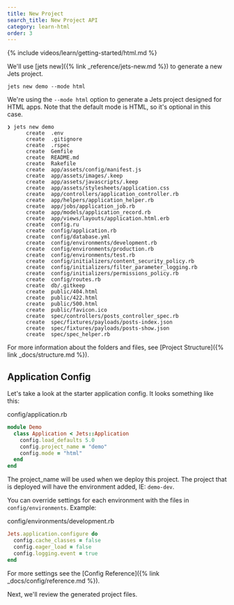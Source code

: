 ```yaml
---
title: New Project
search_title: New Project API
category: learn-html
order: 3
---
```


{% include videos/learn/getting-started/html.md %}

We'll use [jets new]({% link _reference/jets-new.md %}) to generate a new Jets project.

    jets new demo --mode html

We're using the `--mode html` option to generate a Jets project designed for HTML apps. Note that the default mode is HTML, so it's optional in this case.

    ❯ jets new demo
          create  .env
          create  .gitignore
          create  .rspec
          create  Gemfile
          create  README.md
          create  Rakefile
          create  app/assets/config/manifest.js
          create  app/assets/images/.keep
          create  app/assets/javascripts/.keep
          create  app/assets/stylesheets/application.css
          create  app/controllers/application_controller.rb
          create  app/helpers/application_helper.rb
          create  app/jobs/application_job.rb
          create  app/models/application_record.rb
          create  app/views/layouts/application.html.erb
          create  config.ru
          create  config/application.rb
          create  config/database.yml
          create  config/environments/development.rb
          create  config/environments/production.rb
          create  config/environments/test.rb
          create  config/initializers/content_security_policy.rb
          create  config/initializers/filter_parameter_logging.rb
          create  config/initializers/permissions_policy.rb
          create  config/routes.rb
          create  db/.gitkeep
          create  public/404.html
          create  public/422.html
          create  public/500.html
          create  public/favicon.ico
          create  spec/controllers/posts_controller_spec.rb
          create  spec/fixtures/payloads/posts-index.json
          create  spec/fixtures/payloads/posts-show.json
          create  spec/spec_helper.rb

For more information about the folders and files, see [Project Structure]({% link _docs/structure.md %}).

## Application Config

Let's take a look at the starter application config. It looks something like this:

config/application.rb

```ruby
module Demo
  class Application < Jets::Application
    config.load_defaults 5.0
    config.project_name = "demo"
    config.mode = "html"
  end
end
```

The project_name will be used when we deploy this project. The project that is deployed will have the environment added, IE: `demo-dev`.

You can override settings for each environment with the files in `config/environments`. Example:

config/environments/development.rb

```ruby
Jets.application.configure do
  config.cache_classes = false
  config.eager_load = false
  config.logging.event = true
end
```

For more settings see the [Config Reference]({% link _docs/config/reference.md %}).

Next, we'll review the generated project files.
